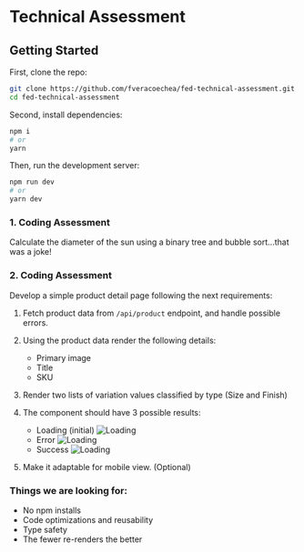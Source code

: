 # Technical Assessment

## Getting Started

First, clone the repo:

```bash
git clone https://github.com/fveracoechea/fed-technical-assessment.git
cd fed-technical-assessment
```

Second, install dependencies:

```bash
npm i
# or
yarn
```

Then, run the development server:

```bash
npm run dev
# or
yarn dev
```

### 1. Coding Assessment

Calculate the diameter of the sun using a binary tree and bubble sort...that was a joke!

### 2. Coding Assessment

Develop a simple product detail page following the next requirements:

1. Fetch product data from `/api/product` endpoint, and handle possible errors.

2. Using the product data render the following details:

   - Primary image
   - Title
   - SKU

3. Render two lists of variation values classified by type (Size and Finish)

4. The component should have 3 possible results:

   - Loading (initial)
     ![Loading](https://raw.githubusercontent.com/fveracoechea/fed-technical-assessment/main/pdp-loading.png)
   - Error
     ![Loading](https://raw.githubusercontent.com/fveracoechea/fed-technical-assessment/main/pdp-error.png)
   - Success
     ![Loading](https://raw.githubusercontent.com/fveracoechea/fed-technical-assessment/main/pdp-success.png)

5. Make it adaptable for mobile view. (Optional)

### Things we are looking for:

- No npm installs
- Code optimizations and reusability
- Type safety
- The fewer re-renders the better
